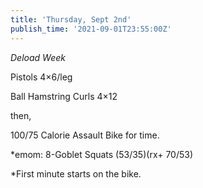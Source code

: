 ```yaml
---
title: 'Thursday, Sept 2nd'
publish_time: '2021-09-01T23:55:00Z'
---
```


*Deload Week*

Pistols 4×6/leg

Ball Hamstring Curls 4×12

then,

100/75 Calorie Assault Bike for time.

\*emom: 8-Goblet Squats (53/35)(rx+ 70/53)

\*First minute starts on the bike.
